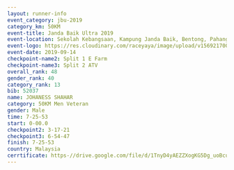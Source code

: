```yaml
---
layout: runner-info 
event_category: jbu-2019 
category_km: 50KM 
event-title: Janda Baik Ultra 2019
event-location: Sekolah Kebangsaan, Kampung Janda Baik, Bentong, Pahang, Malaysia 
event-logo: https://res.cloudinary.com/raceyaya/image/upload/v1569217009/logo/janda-baik_vch1pc.jpg 
event-date: 2019-09-14 
checkpoint-name2: Split 1 E Farm 
checkpoint-name3: Split 2 ATV 
overall_rank: 48
gender_rank: 40
category_rank: 13
bib: 52037
name: JOHANESS SHAHAR
category: 50KM Men Veteran
gender: Male
time: 7-25-53
start: 0-00.0
checkpoint2: 3-17-21
checkpoint3: 6-54-47
finish: 7-25-53
country: Malaysia
cerrtificate: https-//drive.google.com/file/d/1TnyD4yAEZZXogKG5Dg_uoBcuQbemcjcY/view?usp=sharing
---
```

